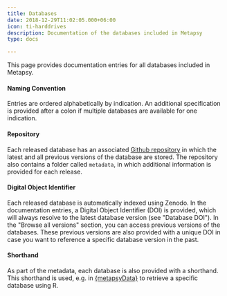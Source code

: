 ```yaml
---
title: Databases
date: 2018-12-29T11:02:05.000+06:00
icon: ti-harddrives
description: Documentation of the databases included in Metapsy
type: docs

---
```

This page provides documentation entries for all databases included in Metapsy. 

#### Naming Convention

Entries are ordered alphabetically by indication. An additional specification is provided after a colon if multiple databases are available for one indication.

#### Repository

Each released database has an associated [Github repository](https://github.com/metapsy-project) in which the latest and all previous versions of the database are stored. The repository also contains a folder called `metadata`, in which additional information is provided for each release. 

#### Digital Object Identifier

Each released database is automatically indexed using Zenodo. In the documentation entries, a Digital Object Identifier (DOI) is provided, which will always resolve to the latest database version (see "Database DOI"). In the "Browse all versions" section, you can access previous versions of the databases. These previous versions are also provided with a unique DOI in case you want to reference a specific database version in the past.

#### Shorthand

As part of the metadata, each database is also provided with a shorthand. This shorthand is used, e.g. in [{metapsyData}](www.metapsy.org/r-package) to retrieve a specific database using R.